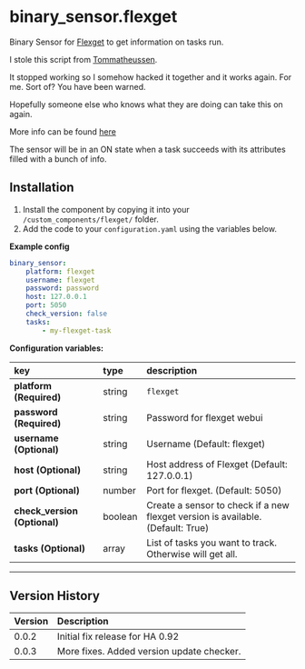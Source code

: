 # binary_sensor.flexget
Binary Sensor for [Flexget](https://www.flexget.com) to get information on tasks run.

I stole this script from [Tommatheussen](https://github.com/Tommatheussen/Home-Assistant-Configuration/tree/master/custom_components/binary_sensor).

It stopped working so I somehow hacked it together and it works again. For me. Sort of? You have been warned.

Hopefully someone else who knows what they are doing can take this on again.

More info can be found [here](https://community.home-assistant.io/t/flexget-integration/11302)

The sensor will be in an ON state when a task succeeds with its attributes filled with a bunch of info.

## Installation
1. Install the component by copying it into your `/custom_components/flexget/` folder.
2. Add the code to your `configuration.yaml` using the variables below.

**Example config**
```yaml
binary_sensor:
    platform: flexget
    username: flexget
    password: password
    host: 127.0.0.1
    port: 5050
    check_version: false
    tasks:
        - my-flexget-task
```

**Configuration variables:**

key | type | description
:--- | :--- | :---
**platform (Required)** | string | `flexget`
**password (Required)** | string | Password for flexget webui
**username (Optional)** | string | Username (Default: flexget)
**host (Optional)** | string | Host address of Flexget (Default: 127.0.0.1)
**port (Optional)** | number | Port for flexget. (Default: 5050)
**check_version (Optional)** | boolean | Create a sensor to check if a new flexget version is available. (Default: True)
**tasks (Optional)** | array | List of tasks you want to track. Otherwise will get all.

***

## Version History
Version | Description
:--- | :---
0.0.2 | Initial fix release for HA 0.92
0.0.3 | More fixes. Added version update checker.